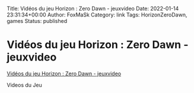 Title: Vidéos du jeu Horizon : Zero Dawn - jeuxvideo
Date: 2022-01-14 23:31:34+00:00
Author: FoxMaSk 
Category: link
Tags: HorizonZeroDawn, games
Status: published





# Vidéos du jeu Horizon : Zero Dawn - jeuxvideo

[Vidéos du jeu Horizon : Zero Dawn - jeuxvideo](https://www.jeuxvideo.com/jeux/jeu-429582/videos/)

Videos du Jeu
